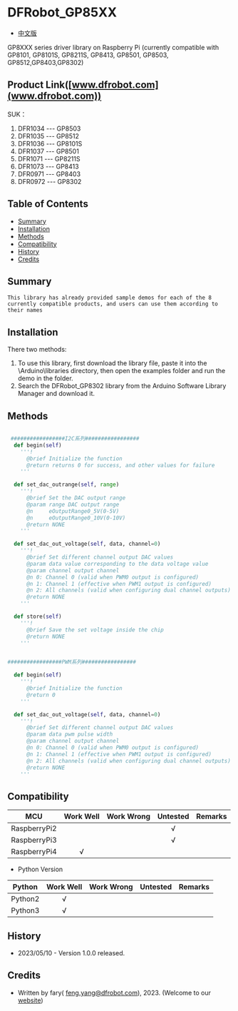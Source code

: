 # DFRobot_GP85XX

* [中文版](./README_CN.md)

GP8XXX series driver library on Raspberry Pi (currently compatible with GP8101, GP8101S, GP8211S, GP8413, GP8501, GP8503, GP8512,GP8403,GP8302)

## Product Link([www.dfrobot.com](www.dfrobot.com))

SUK：

1. DFR1034 --- GP8503
2. DFR1035 --- GP8512
3. DFR1036 --- GP8101S
4. DFR1037 --- GP8501
5. DFR1071 --- GP8211S
6. DFR1073 --- GP8413
7. DFR0971 --- GP8403
8. DFR0972 --- GP8302

## Table of Contents

  - [Summary](#summary)
  - [Installation](#installation)
  - [Methods](#methods)
  - [Compatibility](#compatibility)
  - [History](#history)
  - [Credits](#credits)

## Summary
    This library has already provided sample demos for each of the 8 currently compatible products, and users can use them according to their names

## Installation

There two methods: 
1. To use this library, first download the library file, paste it into the \Arduino\libraries directory, then open the examples folder and run the demo in the folder.
2. Search the DFRobot_GP8302 library from the Arduino Software Library Manager and download it.

## Methods

```python

 #################I2C系列#################
  def begin(self)
    '''!
      @brief Initialize the function
      @return returns 0 for success, and other values for failure 
    '''

  def set_dac_outrange(self, range)
    '''!
      @brief Set the DAC output range
      @param range DAC output range
      @n     eOutputRange0_5V(0-5V)
      @n     eOutputRange0_10V(0-10V)
      @return NONE
    '''

  def set_dac_out_voltage(self, data, channel=0)
    '''!
      @brief Set different channel output DAC values
      @param data value corresponding to the data voltage value
      @param channel output channel
      @n 0: Channel 0 (valid when PWM0 output is configured)
      @n 1: Channel 1 (effective when PWM1 output is configured)
      @n 2: All channels (valid when configuring dual channel outputs)
      @return NONE
    '''

  def store(self)
    '''!
      @brief Save the set voltage inside the chip
      @return NONE
    '''


#################PWM系列#################

  def begin(self)
    '''!
      @brief Initialize the function
      @return 0
    '''

  def set_dac_out_voltage(self, data, channel=0)
    '''!
      @brief Set different channel output DAC values
      @param data pwm pulse width
      @param channel output channel
      @n 0: Channel 0 (valid when PWM0 output is configured)
      @n 1: Channel 1 (effective when PWM1 output is configured)
      @n 2: All channels (valid when configuring dual channel outputs)
      @return NONE
    '''

```

## Compatibility

| MCU         | Work Well | Work Wrong | Untested | Remarks |
| ------------ | :--: | :----: | :----: | :--: |
| RaspberryPi2 |      |        |   √    |      |
| RaspberryPi3 |      |        |   √    |      |
| RaspberryPi4 |  √   |        |        |      |

* Python Version

| Python  | Work Well | Work Wrong | Untested | Remarks |
| ------- | :--: | :----: | :----: | ---- |
| Python2 |  √   |        |        |      |
| Python3 |  √   |        |        |      |

## History

- 2023/05/10 - Version 1.0.0 released.

## Credits

- Written by fary( feng.yang@dfrobot.com), 2023. (Welcome to our [website](https://www.dfrobot.com/))